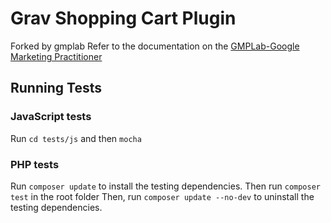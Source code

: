 # Grav Shopping Cart Plugin
Forked by gmplab
Refer to the documentation on the [GMPLab-Google Marketing Practitioner](https://corp.gmplab.com)

## Running Tests

### JavaScript tests

Run `cd tests/js` and then `mocha`

### PHP tests

Run `composer update` to install the testing dependencies. Then run `composer test` in the root folder
Then, run `composer update --no-dev` to uninstall the testing dependencies.

